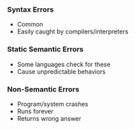 ### Syntax Errors

- Common
- Easily caught by compilers/interpreters

### Static Semantic Errors

- Some languages check for these
- Cause unpredictable behaviors

### Non-Semantic Errors

- Program/system crashes
- Runs forever
- Returns wrong answer
